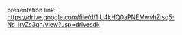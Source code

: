 presentation link: https://drive.google.com/file/d/1iU4kHQ0aPNEMwvhZIsq5-Ns_irvZs3qh/view?usp=drivesdk
